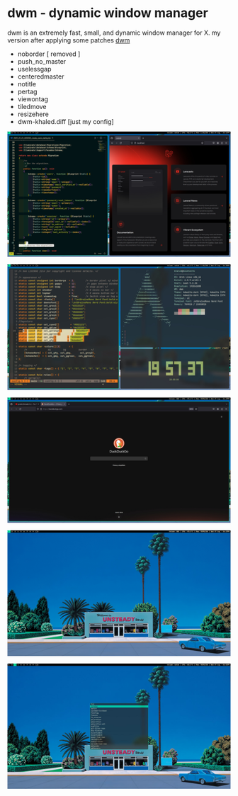 dwm - dynamic window manager
============================
dwm is an extremely fast, small, and dynamic window manager for X.
my version after applying some patches
[dwm](https://dwm.suckless.org/)

- noborder [ removed ]
- push_no_master
- uselessgap 
- centeredmaster
- notitle
- pertag
- viewontag
- tiledmove
- resizehere
- dwm-khaled.diff  [just my config]


![](./screenshots/5.jpg )

![](./screenshots/4.jpg )

![](./screenshots/3.jpg )

![](./screenshots/1.jpg )

![](./screenshots/2.jpg )


